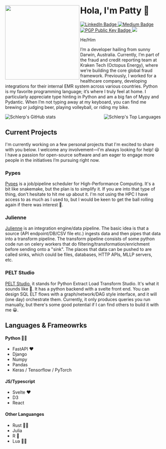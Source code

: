 # Hola, I'm Patty 👋 <a href='https://github.com/schlerp/pypes'><img src='https://avataaars.io/?avatarStyle=Transparent&topType=ShortHairTheCaesar&accessoriesType=Blank&hairColor=BlondeGolden&facialHairType=BeardLight&facialHairColor=Brown&clotheType=Hoodie&clotheColor=PastelOrange&eyeType=Side&eyebrowType=Default&mouthType=Default&skinColor=Light' align="left" height="240"/></a>

<a href="https://www.linkedin.com/in/patrick-coffey-46985a82/">
  <img src="https://img.shields.io/badge/LinkedIn-blue?style=for-the-badge&logo=linkedin&logoColor=white" alt="LinkedIn Badge"/>
</a>
<a href="https://medium.com/@patrickcoffey">
  <img src="https://img.shields.io/badge/Medium-black?style=for-the-badge&logo=medium&logoColor=white" alt="Medium Badge"/>
</a>
<a href="https://keys.openpgp.org/vks/v1/by-fingerprint/3462D9BEE84D362EDF047884358F08BBBA657953">
  <img src="https://img.shields.io/badge/PGP Public Key-pink?style=for-the-badge&logoColor=white" alt="PGP Public Key Badge"/>
</a>
<a href="https://github.com/schlerp/">
  <img src="https://shields.io/github/stars/schlerp?affiliations=OWNER%2CCOLLABORATOR&style=for-the-badge&logo=github" />
</a>

He/Him

I’m a developer hailing from sunny Darwin, Australia. Currently, I’m part of the fraud and credit reporting team at Kraken Tech (Octopus Energy), where we’re building the core global fraud framework. Previously, I worked for a healthcare company, developing integrations for their internal EMR system across various countries. Python is my favorite programming language; it’s where I truly feel at home. I particularly appreciate type hinting in Python and am a big fan of Mypy and Pydantic. When I’m not typing away at my keyboard, you can find me brewing or judging beer, playing volleyball, or riding my bike.

<img align="right" src="https://github-readme-stats.vercel.app/api/top-langs/?username=schlerp&layout=compact&theme=dracula" alt="Schlerp's Top Languages"/>
<img src="https://github-readme-stats.vercel.app/api?username=schlerp&layout=compact&theme=dracula" alt="Schlerp's GitHub stats"/>

## Current Projects

I'm currently working on a few personal projects that I'm excited to share with you below. I welcome any involvement—I'm always looking for help! 😃 I have a passion for open-source software and am eager to engage more people in the initiatives I’m pursuing right now.

### Pypes

[Pypes](https://github.com/schlerp/pypes) is a job/pipeline scheduler for High-Performance Computing. It's a bit like snakemake, but the plan is to simplify it. If you are into that type of thing, don't hesitate to hit me up about it. I'm not using the HPC I have access to as much as I used to, but I would be keen to get the ball rolling again if there was interest 🙂.

### Julienne

[Julienne](https://github.com/schlerp/julienne) is an integration engine/data pipeline. The basic idea is that a source (API endpoint/DB/CSV file etc.) ingests data and then pipes that data into a transform pipeline. The transform pipeline consists of some python code run on celery workers that do filtering/transformation/enrichment before sending onto a "sink". The places that data can be pushed to are called sinks, which could be files, databases, HTTP APIs, MLLP servers, etc.

### PELT Studio

[PELT Studio](https://github.com/schlerp/pelt-studio), it stands for Python Extract Load Transform Studio. It's what it sounds like 🤷. It has a python backend with a svelte front end. You can design SQL ELT flows with a graph/network/DAG style interface, and it will (one day) orchestrate them. Currently, it only produces queries you run manually, but there's some good potential if I can find others to build it with me 😀.

## Languages & Frameowrks

#### Python 🧑‍🏫
- FastAPI ❤️
- Django
- Numpy
- Pandas
- Keras / Tensorflow / PyTorch

#### JS/Typescript
- Svelte ❤️
- D3
- React

#### Other Languanges
- Rust 🧑‍🎓
- Julia
- R 🤷
- Lua 🧑‍🎓
